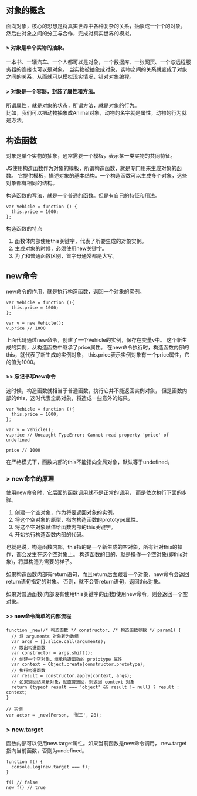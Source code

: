 ## 对象的概念
面向对象，核心的思想是将真实世界中各种复杂的关系，抽象成一个个的对象，
然后由对象之间的分工与合作，完成对真实世界的模拟。

#### > 对象是单个实物的抽象。

一本书、一辆汽车、一个人都可以是对象，一个数据库、一张网页、一个与远程服务器的连接也可以是对象。
当实物被抽象成对象，实物之间的关系就变成了对象之间的关系，从而就可以模拟现实情况，针对对象编程。

#### > 对象是一个容器，封装了属性和方法。
所谓属性，就是对象的状态，所谓方法，就是对象的行为。<br/>
比如，我们可以把动物抽象成Animal对象，动物的名字就是属性，动物的行为就是方法。

## 构造函数
对象是单个实物的抽象，通常需要一个模板，表示某一类实物的共同特征。

JS使用构造函数作为对象的模板，所谓构造函数，就是专门用来生成对象的函数。
它提供模板，描述对象的基本结构。一个构造函数可以生成多个对象，这些对象都有相同的结构。

构造函数的写法，就是一个普通的函数。但是有自己的特征和用法。

    var Vehicle = function () {
      this.price = 1000;
    };

构造函数的特点

1. 函数体内部使用this关键字，代表了所要生成的对象实例。
2. 生成对象的时候，必须使用new关键字。
3. 为了和普通函数区别，首字母通常都是大写。

## new命令
new命令的作用，就是执行构造函数，返回一个对象的实例。

    var Vehicle = function (){
      this.price = 1000;
    };

    var v = new Vehicle();
    v.price // 1000

上面代码通过new命令，创建了一个Vehicle的实例，保存在变量v中。
这个新生成的实例，从构造函数中继承了price属性。
在new命令执行时，构造函数内部的this，就代表了新生成的实例对象，
this.price表示实例对象有一个price属性，它的值为1000。

#### >> 忘记书写new命令
这时候，构造函数就相当于普通函数，执行它并不能返回实例对象，
但是函数内部的this，这时代表全局对象，将造成一些意外的结果。

    var Vehicle = function (){
      this.price = 1000;
    };

    var v = Vehicle();
    v.price // Uncaught TypeError: Cannot read property 'price' of undefined

    price // 1000

在严格模式下，函数内部的this不能指向全局对象，默认等于undefined。

### > new命令的原理
使用new命令时，它后面的函数调用就不是正常的调用，
而是依次执行下面的步骤。

1. 创建一个空对象，作为将要返回对象的实例。
2. 将这个空对象的原型，指向构造函数的prototype属性。
3. 将这个空对象赋值给函数内部的this关键字。
4. 开始执行构造函数内部的代码。

也就是说，构造函数内部，this指的是一个新生成的空对象，所有针对this的操作，都会发生在这个空对象上。
构造函数的目的，就是操作一个空对象(即this对象)，将其构造为需要的样子。

如果构造函数内部有return语句，而且return后面跟着一个对象，new命令会返回return语句指定的对象。
否则，就不会管return语句，返回this对象。

如果对普通函数(内部没有使用this关键字的函数)使用new命令，则会返回一个空对象。

#### >> new命令简单的内部流程

    function _new(/* 构造函数 */ constructor, /* 构造函数参数 */ param1) {
      // 将 arguments 对象转为数组
      var args = [].slice.call(arguments);
      // 取出构造函数
      var constructor = args.shift();
      // 创建一个空对象，继承构造函数的 prototype 属性
      var context = Object.create(constructor.prototype);
      // 执行构造函数
      var result = constructor.apply(context, args);
      // 如果返回结果是对象，就直接返回，则返回 context 对象
      return (typeof result === 'object' && result != null) ? result : context;
    }

    // 实例
    var actor = _new(Person, '张三', 28);

### > new.target
函数内部可以使用new.target属性。如果当前函数是new命令调用，
new.target指向当前函数，否则为undefined。

    function f() {
      console.log(new.target === f);
    }

    f() // false
    new f() // true

